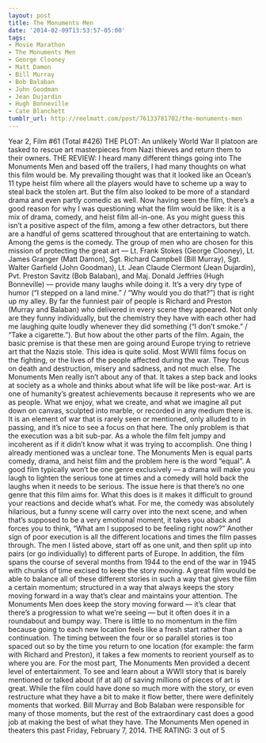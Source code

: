 ```yaml
---
layout: post
title: The Monuments Men
date: '2014-02-09T13:53:57-05:00'
tags:
- Movie Marathon
- The Monuments Men
- George Clooney
- Matt Damon
- Bill Murray
- Bob Balaban
- John Goodman
- Jean Dujardin
- Hugh Bonneville
- Cate Blanchett
tumblr_url: http://reelmatt.com/post/76133781702/the-monuments-men
---
```



Year 2, Film #61 (Total #426)
THE PLOT: An unlikely World War II platoon are tasked to rescue art masterpieces from Nazi thieves and return them to their owners.
THE REVIEW: I heard many different things going into The Monuments Men and based off the trailers, I had many thoughts on what this film would be. My prevailing thought was that it looked like an Ocean’s 11 type heist film where all the players would have to scheme up a way to steal back the stolen art. But the film also looked to be more of a standard drama and even partly comedic as well. Now having seen the film, there’s a good reason for why I was questioning what the film would be like: it is a mix of drama, comedy, and heist film all-in-one. As you might guess this isn’t a positive aspect of the film, among a few other detractors, but there are a handful of gems scattered throughout that are entertaining to watch.
Among the gems is the comedy. The group of men who are chosen for this mission of protecting the great art — Lt. Frank Stokes (George Clooney), Lt. James Granger (Matt Damon), Sgt. Richard Campbell (Bill Murray), Sgt. Walter Garfield (John Goodman), Lt. Jean Claude Clermont (Jean Dujardin), Pvt. Preston Savitz (Bob Balaban), and Maj. Donald Jeffries (Hugh Bonneville) — provide many laughs while doing it. It’s a very dry type of humor (“I stepped on a land mine.” / “Why would you do that?”) that is right up my alley. By far the funniest pair of people is Richard and Preston (Murray and Balaban) who delivered in every scene they appeared. Not only are they funny individually, but the chemistry they have with each other had me laughing quite loudly whenever they did something (“I don’t smoke.” / “Take a cigarette.”).
But how about the other parts of the film. Again, the basic premise is that these men are going around Europe trying to retrieve art that the Nazis stole. This idea is quite solid. Most WWII films focus on the fighting, or the lives of the people affected during the war. They focus on death and destruction, misery and sadness, and not much else. The Monuments Men really isn’t about any of that. It takes a step back and looks at society as a whole and thinks about what life will be like post-war. Art is one of humanity’s greatest achievements because it represents who we are as people. What we enjoy, what we create, and what we imagine all put down on canvas, sculpted into marble, or recorded in any medium there is. It is an element of war that is rarely seen or mentioned, only alluded to in passing, and it’s nice to see a focus on that here.
The only problem is that the execution was a bit sub-par. As a whole the film felt jumpy and incoherent as if it didn’t know what it was trying to accomplish. One thing I already mentioned was a unclear tone. The Monuments Men is equal parts comedy, drama, and heist film and the problem here is the word “equal”. A good film typically won’t be one genre exclusively — a drama will make you laugh to lighten the serious tone at times and a comedy will hold back the laughs when it needs to be serious. The issue here is that there’s no one genre that this film aims for. What this does is it makes it difficult to ground your reactions and decide what’s what. For me, the comedy was absolutely hilarious, but a funny scene will carry over into the next scene, and when that’s supposed to be a very emotional moment, it takes you aback and forces you to think, “What am I supposed to be feeling right now?”
Another sign of poor execution is all the different locations and times the film passes through. The men I listed above, start off as one unit, and then split up into pairs (or go individually) to different parts of Europe. In addition, the film spans the course of several months from 1944 to the end of the war in 1945 with chunks of time excised to keep the story moving. A great film would be able to balance all of these different stories in such a way that gives the film a certain momentum; structured in a way that always keeps the story moving forward in a way that’s clear and maintains your attention. The Monuments Men does keep the story moving forward — it’s clear that there’s a progression to what we’re seeing — but it often does it in a roundabout and bumpy way. There is little to no momentum in the film because going to each new location feels like a fresh start rather than a continuation. The timing between the four or so parallel stories is too spaced out so by the time you return to one location (for example: the farm with Richard and Preston), it takes a few moments to reorient yourself as to where you are.
For the most part, The Monuments Men provided a decent level of entertainment. To see and learn about a WWII story that is barely mentioned or talked about (if at all) of saving millions of pieces of art is great. While the film could have done so much more with the story, or even restructure what they have a bit to make it flow better, there were definitely moments that worked. Bill Murray and Bob Balaban were responsible for many of those moments, but the rest of the extraordinary cast does a good job at making the best of what they have.
The Monuments Men opened in theaters this past Friday, February 7, 2014.
THE RATING: 3 out of 5
